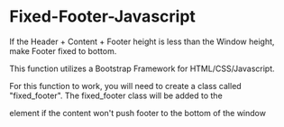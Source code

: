 Fixed-Footer-Javascript
=======================

If the Header + Content + Footer height is less than the Window height, make Footer fixed to bottom.

This function utilizes a Bootstrap Framework for HTML/CSS/Javascript.

For this function to work, you will need to create a class called "fixed_footer".
The fixed_footer class will be added to the <footer> element if the content won't push footer to the bottom of the window